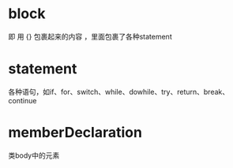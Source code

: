 # block

 即 用 {} 包裹起来的内容 ，里面包裹了各种statement

# statement

各种语句，如if、for、switch、while、dowhile、try、return、break、continue

# memberDeclaration

 类body中的元素

